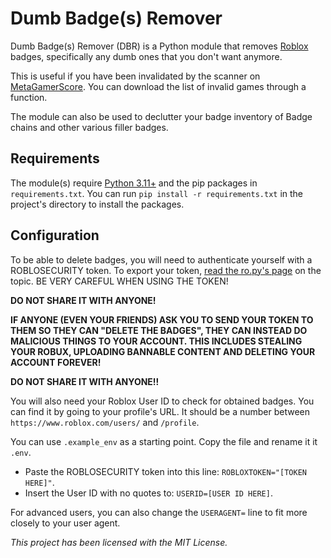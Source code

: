 # Dumb Badge(s) Remover
Dumb Badge(s) Remover (DBR) is a Python module that removes [Roblox](https://www.roblox.com) badges, specifically any dumb ones that you don't want anymore.

This is useful if you have been invalidated by the scanner on [MetaGamerScore](https://metagamerscore.com/). You can download the list of invalid games through a function.

The module can also be used to declutter your badge inventory of Badge chains and other various filler badges.

## Requirements
The module(s) require [Python 3.11+](https://www.python.org/downloads/) and the pip packages in `requirements.txt`.
You can run `pip install -r requirements.txt` in the project's directory to install the packages.

## Configuration
To be able to delete badges, you will need to authenticate yourself with a ROBLOSECURITY token. To export your token, [read the ro.py's page](https://ro.py.jmk.gg/v2.0.0/tutorials/roblosecurity/) on the topic. BE VERY CAREFUL WHEN USING THE TOKEN!

**DO NOT SHARE IT WITH ANYONE!**

**IF ANYONE (EVEN YOUR FRIENDS) ASK YOU TO SEND YOUR TOKEN TO THEM SO THEY CAN "DELETE THE BADGES", THEY CAN INSTEAD DO MALICIOUS THINGS TO YOUR ACCOUNT. THIS INCLUDES STEALING YOUR ROBUX, UPLOADING BANNABLE CONTENT AND DELETING YOUR ACCOUNT FOREVER!**

**DO NOT SHARE IT WITH ANYONE!!**

You will also need your Roblox User ID to check for obtained badges. You can find it by going to your profile's URL. It should be a number between `https://www.roblox.com/users/` and `/profile`.

You can use `.example_env` as a starting point. Copy the file and rename it it `.env`.

- Paste the ROBLOSECURITY token into this line: `ROBLOXTOKEN="[TOKEN HERE]"`.
- Insert the User ID with no quotes to: `USERID=[USER ID HERE]`.

For advanced users, you can also change the `USERAGENT=` line to fit more closely to your user agent.

*This project has been licensed with the MIT License.*